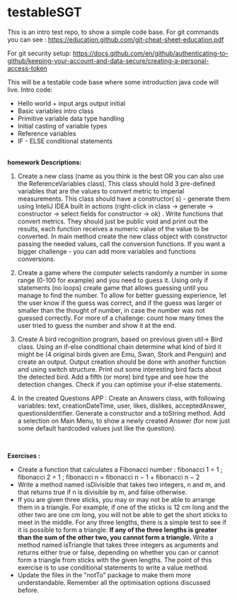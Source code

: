 # testableSGT

This is an intro test repo, to show a simple code base. For git commands you can
see : https://education.github.com/git-cheat-sheet-education.pdf

For git security
setup: https://docs.github.com/en/github/authenticating-to-github/keeping-your-account-and-data-secure/creating-a-personal-access-token

This will be a testable code base where some introduction java code will live. Intro code:

* Hello world + input args output initial
* Basic variables intro class
* Primitive variable data type handling
* Initial casting of variable types
* Reference variables
* IF - ELSE conditional statements

<br> 
<b>homework Descriptions:</b>

1) Create a new class (name as you think is the best OR you can also use the ReferenceVariables
   class). This class should hold 3 pre-defined variables that are the values to convert metric to
   imperial measurements. This class should have a constructor(
   s) - generate them using InteliJ IDEA built in actions (right-click in class -> generate ->
   constructor -> select fields for constructor -> ok)
   . Write functions that convert metrics. They should just be public void and print out the
   results, each function receives a numeric value of the value to be converted. In main method
   create the new class object with constructor passing the needed values, call the conversion
   functions. If you want a bigger challenge - you can add more variables and functions conversions.

2) Create a game where the computer selects randomly a number in some range (0-100 for example) and
   you need to guess it. Using only if statements (no loops) create game that allows guessing until
   you manage to find the number. To allow for better guessing experience, let the user know if the
   guess was correct, and if the guess was larger or smaller than the thought of number, in case the
   number was not guessed correctly. For more of a challenge: count how many times the user tried to
   guess the number and show it at the end.
3) Create A bird recognition program, based on previous given util-> Bird class. Using an if-else
   conditional chain determine what kind of bird it might be (4 original birds given are Emu, Swan,
   Stork and Penguin) and create an output. Output creation should be done with another function and
   using switch structure. Print out some interesting bird facts about the detected bird. Add a
   fifth (or more) bird type and see how the detection changes. Check if you can optimise your
   if-else statements.
4) In the created Questions APP : Create an Answers class, with following variables: text,
   creationDateTime, user, likes, dislikes, acceptedAnswer, questionsIdentifier. Generate a constructor and a toString
   method. Add a selection on Main Menu, to show a newly created Answer (for now just some default
   hardcoded values just like the question).

<br>

<b>Exercises  : </b>

* Create a function that calculates a Fibonacci number :
  fibonacci 1 = 1 ; fibonacci 2 = 1 ; fibonacci n = fibonacci n − 1 + fibonacci n − 2
* Write a method named isDivisible that takes two integers, n and m, and that returns true if n is
  divisible by m, and false otherwise.
* If you are given three sticks, you may or may not be able to arrange them in a triangle. For
  example, if one of the sticks is 12 cm long and the other two are one cm long, you will not be
  able to get the short sticks to meet in the middle. For any three lengths, there is a simple test
  to see if it is possible to form a triangle:
  <b> If any of the three lengths is greater than the sum of the other two, you cannot form a
  triangle. </b>
  Write a method named isTriangle that takes three integers as arguments and returns either true or
  false, depending on whether you can or cannot form a triangle from sticks with the given lengths.
  The point of this exercise is to use conditional statements to write a value method.
* Update the files in the "notTo" package to make them more understandable. Remember all the
  optimisation options discussed before.